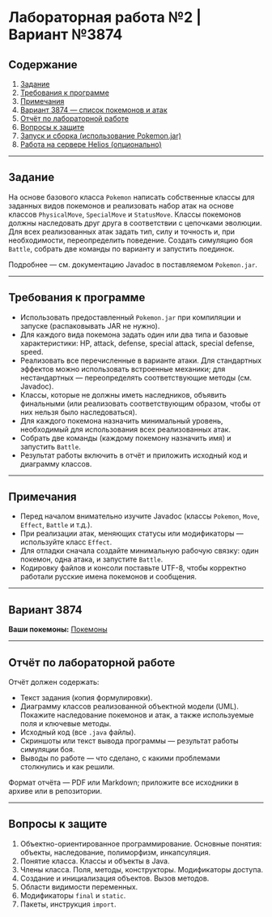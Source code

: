 # Лабораторная работа №2 | Вариант №3874

## Содержание

1. [Задание](#задание)
2. [Требования к программе](#требования-к-программе)
3. [Примечания](#примечания)
4. [Вариант 3874 — список покемонов и атак](#вариант-3874)
5. [Отчёт по лабораторной работе](#отчёт-по-лабораторной-работе)
6. [Вопросы к защите](#вопросы-к-защите)
7. [Запуск и сборка (использование Pokemon.jar)](#запуск-и-сборка)
8. [Работа на сервере Helios (опционально)](#работа-на-сервере-helios)

---

## Задание

На основе базового класса `Pokemon` написать собственные классы для заданных видов покемонов и реализовать набор атак на основе классов `PhysicalMove`, `SpecialMove` и `StatusMove`. Классы покемонов должны наследовать друг друга в соответствии с цепочками эволюции. Для всех реализованных атак задать тип, силу и точность и, при необходимости, переопределить поведение. Создать симуляцию боя `Battle`, собрать две команды по варианту и запустить поединок.

Подробнее — см. документацию Javadoc в поставляемом `Pokemon.jar`.

---

## Требования к программе

* Использовать предоставленный `Pokemon.jar` при компиляции и запуске (распаковывать JAR не нужно).
* Для каждого вида покемона задать один или два типа и базовые характеристики: HP, attack, defense, special attack, special defense, speed.
* Реализовать все перечисленные в варианте атаки. Для стандартных эффектов можно использовать встроенные механики; для нестандартных — переопределять соответствующие методы (см. Javadoc).
* Классы, которые не должны иметь наследников, объявить финальными (или реализовать соответствующим образом, чтобы от них нельзя было наследоваться).
* Для каждого покемона назначить минимальный уровень, необходимый для использования всех реализованных атак.
* Собрать две команды (каждому покемону назначить имя) и запустить `Battle`.
* Результат работы включить в отчёт и приложить исходный код и диаграмму классов.

---

## Примечания

* Перед началом внимательно изучите Javadoc (классы `Pokemon`, `Move`, `Effect`, `Battle` и т.д.).
* При реализации атак, меняющих статусы или модификаторы — используйте класс `Effect`.
* Для отладки сначала создайте минимальную рабочую связку: один покемон, одна атака, и запустите `Battle`.
* Кодировку файлов и консоли поставьте UTF-8, чтобы корректно работали русские имена покемонов и сообщения.

---

## Вариант 3874

**Ваши покемоны:**
[Покемоны](https://github.com/mohamedellithyyyy/ITMO-Hub/blob/main/Programming/Labs/Lab2/docs/imges/покемоны.jpg)


---

## Отчёт по лабораторной работе

Отчёт должен содержать:

* Текст задания (копия формулировки).
* Диаграмму классов реализованной объектной модели (UML). Покажите наследование покемонов и атак, а также используемые поля и ключевые методы.
* Исходный код (все `.java` файлы).
* Скриншоты или текст вывода программы — результат работы симуляции боя.
* Выводы по работе — что сделано, с какими проблемами столкнулись и как решили.

Формат отчёта — PDF или Markdown; приложите все исходники в архиве или в репозитории.

---

## Вопросы к защите

1. Объектно-ориентированное программирование. Основные понятия: объекты, наследование, полиморфизм, инкапсуляция.
2. Понятие класса. Классы и объекты в Java.
3. Члены класса. Поля, методы, конструкторы. Модификаторы доступа.
4. Создание и инициализация объектов. Вызов методов.
5. Области видимости переменных.
6. Модификаторы `final` и `static`.
7. Пакеты, инструкция `import`.
